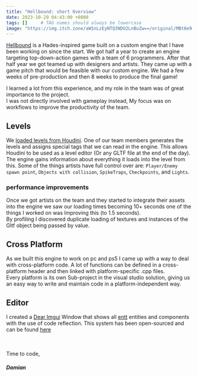 ```yaml
---
title: "Hellbound: short Overview"
date: 2023-10-29 04:43:00 +0800
tags: []     # TAG names should always be lowercase
image: "https://img.itch.zone/aW1nLzEyNTQ3NDU2LnBuZw==/original/MBt6e9.png"
---
```


[Hellbound](https://buas.itch.io/hellbound) is a Hades-inspired game built on a custom engine that I have been working on since the start.
We got half a year to create an engine targeting top-down-action games with a team of 6 programmers.
After that half year we got teamed up with designers and artists. They came up with a game pitch that would be feasible with our custom engine.
We had a few weeks of pre-production and then 8 weeks to produce the final game!

I learned a lot from this experience, and my role in the team was of great importance to the project.<Br>
I was not directly involved with gameplay instead, My focus was on workflows to improve the productivity of the team.

## Levels
We [loaded levels from Houdini](https://www.artstation.com/artwork/w0K8yL).
One of our team members generates the levels and assigns special tags that we can read in the engine.
This allows Houdini to be used as a level editor (Or any GLTF file at the end of the day).
The engine gains information about everything it loads into the level from this.
Some of the things artists have full control over are: `Player/Enemy spawn point`, `Objects with collision`, `SpikeTraps`, `Checkpoints`, and `Lights`.

### performance improvements
Once we got artists on the team and they started to integrate their assets into the engine we saw our loading times becoming 10+ seconds one of the things I worked on was Improving this (to 1.5 seconds).<br>By profiling I discovered duplicate loading of textures and instances of the Gltf object being passed by value.

## Cross Platform
As we built this engine to work on pc and ps5 I came up with a way to deal with cross-platform code. A lot of functions can be defined in a cross-platform header and then linked with platform-specific .cpp files.<br> 
Every platform is its own Sub-project in the visual studio solution, giving us an easy way to write and maintain code in a platform-independent way.

## Editor
I created a [Dear Imgui](https://github.com/ocornut/imgui) Window that shows all [entt](https://github.com/skypjack/entt) entities and components with the use of code reflection.
This system has been open-sourced and can be found [here](https://github.com/TheDimin/EnttEditor)


<br><br>
Time to code,
<h5> Damian</h5>